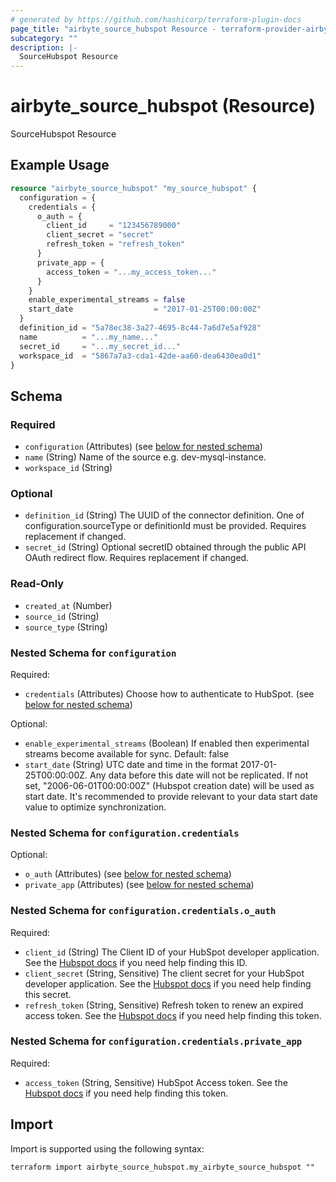 ```yaml
---
# generated by https://github.com/hashicorp/terraform-plugin-docs
page_title: "airbyte_source_hubspot Resource - terraform-provider-airbyte"
subcategory: ""
description: |-
  SourceHubspot Resource
---
```


# airbyte_source_hubspot (Resource)

SourceHubspot Resource

## Example Usage

```terraform
resource "airbyte_source_hubspot" "my_source_hubspot" {
  configuration = {
    credentials = {
      o_auth = {
        client_id     = "123456789000"
        client_secret = "secret"
        refresh_token = "refresh_token"
      }
      private_app = {
        access_token = "...my_access_token..."
      }
    }
    enable_experimental_streams = false
    start_date                  = "2017-01-25T00:00:00Z"
  }
  definition_id = "5a78ec38-3a27-4695-8c44-7a6d7e5af928"
  name          = "...my_name..."
  secret_id     = "...my_secret_id..."
  workspace_id  = "5867a7a3-cda1-42de-aa60-dea6430ea0d1"
}
```

<!-- schema generated by tfplugindocs -->
## Schema

### Required

- `configuration` (Attributes) (see [below for nested schema](#nestedatt--configuration))
- `name` (String) Name of the source e.g. dev-mysql-instance.
- `workspace_id` (String)

### Optional

- `definition_id` (String) The UUID of the connector definition. One of configuration.sourceType or definitionId must be provided. Requires replacement if changed.
- `secret_id` (String) Optional secretID obtained through the public API OAuth redirect flow. Requires replacement if changed.

### Read-Only

- `created_at` (Number)
- `source_id` (String)
- `source_type` (String)

<a id="nestedatt--configuration"></a>
### Nested Schema for `configuration`

Required:

- `credentials` (Attributes) Choose how to authenticate to HubSpot. (see [below for nested schema](#nestedatt--configuration--credentials))

Optional:

- `enable_experimental_streams` (Boolean) If enabled then experimental streams become available for sync. Default: false
- `start_date` (String) UTC date and time in the format 2017-01-25T00:00:00Z. Any data before this date will not be replicated. If not set, "2006-06-01T00:00:00Z" (Hubspot creation date) will be used as start date. It's recommended to provide relevant to your data start date value to optimize synchronization.

<a id="nestedatt--configuration--credentials"></a>
### Nested Schema for `configuration.credentials`

Optional:

- `o_auth` (Attributes) (see [below for nested schema](#nestedatt--configuration--credentials--o_auth))
- `private_app` (Attributes) (see [below for nested schema](#nestedatt--configuration--credentials--private_app))

<a id="nestedatt--configuration--credentials--o_auth"></a>
### Nested Schema for `configuration.credentials.o_auth`

Required:

- `client_id` (String) The Client ID of your HubSpot developer application. See the <a href="https://legacydocs.hubspot.com/docs/methods/oauth2/oauth2-quickstart">Hubspot docs</a> if you need help finding this ID.
- `client_secret` (String, Sensitive) The client secret for your HubSpot developer application. See the <a href="https://legacydocs.hubspot.com/docs/methods/oauth2/oauth2-quickstart">Hubspot docs</a> if you need help finding this secret.
- `refresh_token` (String, Sensitive) Refresh token to renew an expired access token. See the <a href="https://legacydocs.hubspot.com/docs/methods/oauth2/oauth2-quickstart">Hubspot docs</a> if you need help finding this token.


<a id="nestedatt--configuration--credentials--private_app"></a>
### Nested Schema for `configuration.credentials.private_app`

Required:

- `access_token` (String, Sensitive) HubSpot Access token. See the <a href="https://developers.hubspot.com/docs/api/private-apps">Hubspot docs</a> if you need help finding this token.

## Import

Import is supported using the following syntax:

```shell
terraform import airbyte_source_hubspot.my_airbyte_source_hubspot ""
```
